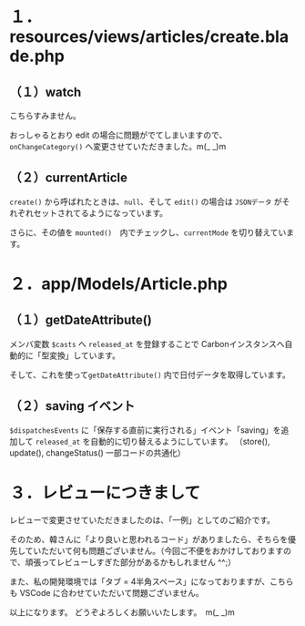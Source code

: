 # １．resources/views/articles/create.blade.php

## （１）watch

こちらすみません。  

おっしゃるとおり edit の場合に問題がでてしまいますので、`onChangeCategory()` へ変更させていただきました。m(_ _)m

## （２）currentArticle

`create()` から呼ばれたときは、`null`、そして `edit()` の場合は `JSONデータ` がそれぞれセットされてるようになっています。

さらに、その値を `mounted()`　内でチェックし、`currentMode` を切り替えています。

# ２．app/Models/Article.php

## （１）getDateAttribute()

メンバ変数 `$casts` へ `released_at` を登録することで Carbonインスタンスへ自動的に「型変換」しています。

そして、これを使って`getDateAttribute()` 内で日付データを取得しています。

## （２）saving イベント

`$dispatchesEvents` に「保存する直前に実行される」イベント「saving」を追加して `released_at` を自動的に切り替えるようにしています。
（store(), update(), changeStatus() 一部コードの共通化）


# ３．レビューにつきまして

レビューで変更させていただきましたのは、「一例」としてのご紹介です。

そのため、韓さんに「より良いと思われるコード」がありましたら、そちらを優先していただいて何も問題ございません。（今回ご不便をおかけしておりますので、頑張ってレビューしすぎた部分があるかもしれません ^^;）

また、私の開発環境では「タブ = 4半角スペース」になっておりますが、こちらも VSCode に合わせていただいて問題ございません。

以上になります。
どうぞよろしくお願いいたします。　m(_ _)m
